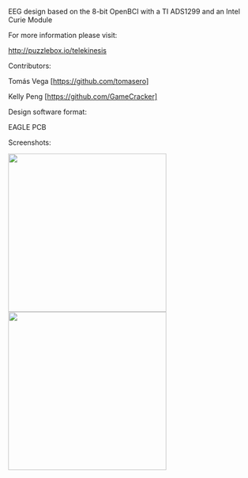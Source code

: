EEG design based on the 8-bit OpenBCI with a TI ADS1299 and an Intel Curie Module


For more information please visit:

http://puzzlebox.io/telekinesis


Contributors:

Tomás Vega [https://github.com/tomasero]

Kelly Peng [https://github.com/GameCracker]


Design software format:

EAGLE PCB


Screenshots:

<img src="https://puzzlebox.io/wp-content/uploads/2016/04/telekinesis-agm-schematic.png" width="320">

<img src="https://puzzlebox.io/wp-content/uploads/2016/04/telekinesis-agm-board.png" width="320">
